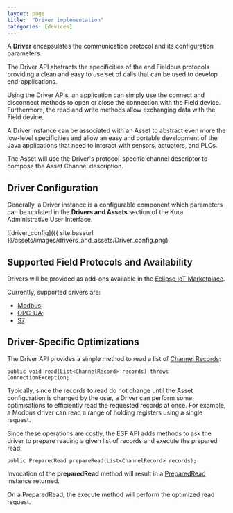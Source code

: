 ```yaml
---
layout: page
title:  "Driver implementation"
categories: [devices]
---
```


A **Driver** encapsulates the communication protocol and its configuration parameters.

The Driver API abstracts the specificities of the end Fieldbus protocols providing a clean and easy to use set of calls that can be used to develop end-applications.

Using the Driver APIs, an application can simply use the connect and disconnect methods to open or close the connection with the Field device. Furthermore, the read and write methods allow exchanging​ data with the Field device.  

A Driver instance can be associated with an Asset to abstract even more the low-level specificities and allow an easy and portable development of the Java applications that need to interact with sensors, actuators, and PLCs.

The Asset will use the Driver's protocol-specific channel descriptor to compose the Asset Channel description.

## Driver Configuration 
Generally, a Driver instance is a configurable component which parameters can be updated in the **Drivers and Assets** section of the Kura Administrative User Interface.

![driver_config]({{ site.baseurl }}/assets/images/drivers_and_assets/Driver_config.png)

## Supported Field Protocols and Availability

Drivers will be provided as add-ons available in the [Eclipse IoT Marketplace](https://marketplace.eclipse.org/category/categories/eclipse-kura).

Currently, supported drivers are:
- [Modbus](https://marketplace.eclipse.org/content/esf-modbus-driver-community-edition);
- [OPC-UA](https://marketplace.eclipse.org/content/opc-ua-driver-kura);
- [S7](https://marketplace.eclipse.org/content/s7-driver-kura-developer-preview).

## Driver-Specific Optimizations

The Driver API provides a simple method to read a list of [Channel Records](http://download.eclipse.org/kura/docs/api/3.1.0/apidocs/org/eclipse/kura/channel/ChannelRecord.html):

```
public void read(List<ChannelRecord> records) throws ConnectionException;
```

Typically, since the records to read do not change until the Asset configuration is changed by the user, a Driver can perform some optimisations to efficiently read the requested records at once. For example, a Modbus driver can read a range of holding registers using a single request.

Since these operations are costly, the ESF API adds methods to ask the driver to prepare reading a given list of records and execute the prepared read:

```
public PreparedRead prepareRead(List<ChannelRecord> records);
```

Invocation of the **preparedRead** method will result in a [PreparedRead](http://download.eclipse.org/kura/docs/api/3.1.0/apidocs/org/eclipse/kura/driver/PreparedRead.html) instance returned.

On a PreparedRead, the execute method will perform the optimized read request.